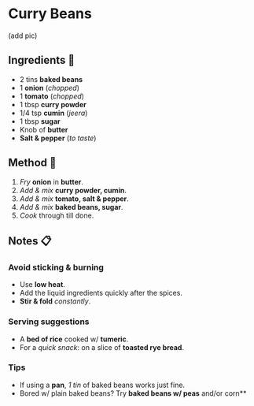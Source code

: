 
# Curry Beans

(add pic)

## Ingredients :bread:
* 2 tins **baked beans**
* 1 **onion** (*chopped*)
* 1 **tomato** (*chopped*)
* 1 tbsp **curry powder**
* 1/4 tsp **cumin** (*jeera*)
* 1 tbsp **sugar**
* Knob of **butter**
* **Salt & pepper** (*to taste*)

## Method :bell:
1. *Fry* **onion** in **butter**.
2. *Add & mix* **curry powder, cumin**.
3. *Add & mix* **tomato, salt & pepper**.
4. *Add & mix* **baked beans, sugar**.
5. *Cook* through till done.

## Notes :clipboard:

### Avoid sticking & burning
* Use **low heat**.
* Add the liquid ingredients quickly after the spices.
* **Stir & fold** *constantly*.

### Serving suggestions
* A **bed of rice** cooked w/ **tumeric**.
* For a *quick snack*: on a slice of **toasted rye bread**.

### Tips
* If using a **pan**, *1 tin* of baked beans works just fine.
* Bored w/ plain baked beans? Try **baked beans w/ peas** and/or corn**
